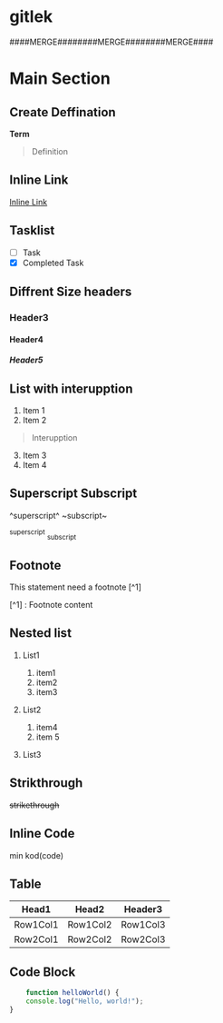 # gitlek
####MERGE########MERGE########MERGE####
    
# Main Section

## Create Deffination

**Term**
>Definition

## Inline Link

[Inline Link](https://www.google.com/)

## Tasklist

- [ ] Task
- [x] Completed Task

## Diffrent Size headers

### Header3
#### Header4
##### Header5

## List with interupption

1. Item 1
2. Item 2
> Interupption
3. Item 3
4. Item 4

## Superscript Subscript

^superscript^ 
~subscript~

<sup>superscript</sup>
<sub>subscript</sub>

## Footnote

This statement need a footnote [^1]

[^1] : Footnote content

## Nested list

1. List1
    1. item1
    2. item2
    3. item3

2. List2
    1. item4
    2. item 5
3. List3

## Strikthrough

~~strikethrough~~

## Inline Code

 min kod(code)

## Table

|Head1|Head2|Header3|
|-----|-----|-------|
|Row1Col1|Row1Col2|Row1Col3|
|Row2Col1|Row2Col2|Row2Col3|

## Code Block

```Javascript
    function helloWorld() {
    console.log("Hello, world!");
}

